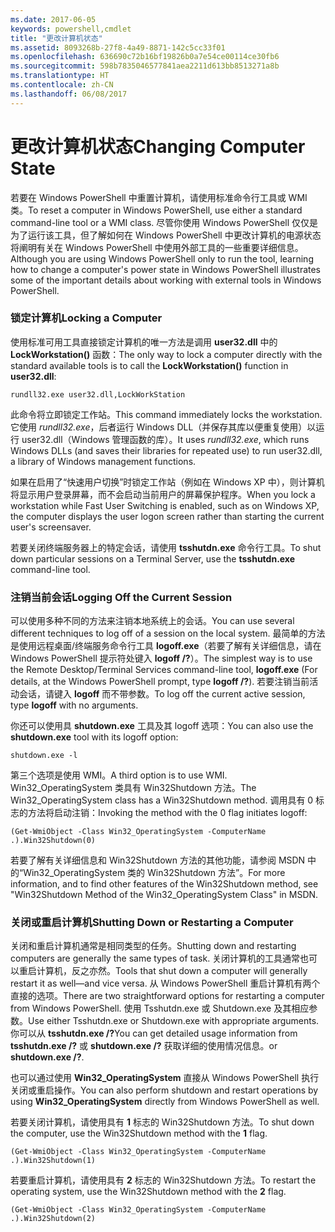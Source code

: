 ```yaml
---
ms.date: 2017-06-05
keywords: powershell,cmdlet
title: "更改计算机状态"
ms.assetid: 8093268b-27f8-4a49-8871-142c5cc33f01
ms.openlocfilehash: 636690c72b16bf19826b0a7e54ce00114ce30fb6
ms.sourcegitcommit: 598b7835046577841aea2211d613bb8513271a8b
ms.translationtype: HT
ms.contentlocale: zh-CN
ms.lasthandoff: 06/08/2017
---
```

# <a name="changing-computer-state"></a><span data-ttu-id="f4bd9-103">更改计算机状态</span><span class="sxs-lookup"><span data-stu-id="f4bd9-103">Changing Computer State</span></span>
<span data-ttu-id="f4bd9-104">若要在 Windows PowerShell 中重置计算机，请使用标准命令行工具或 WMI 类。</span><span class="sxs-lookup"><span data-stu-id="f4bd9-104">To reset a computer in Windows PowerShell, use either a standard command-line tool or a WMI class.</span></span> <span data-ttu-id="f4bd9-105">尽管你使用 Windows PowerShell 仅仅是为了运行该工具，但了解如何在 Windows PowerShell 中更改计算机的电源状态将阐明有关在 Windows PowerShell 中使用外部工具的一些重要详细信息。</span><span class="sxs-lookup"><span data-stu-id="f4bd9-105">Although you are using Windows PowerShell only to run the tool, learning how to change a computer's power state in Windows PowerShell illustrates some of the important details about working with external tools in Windows PowerShell.</span></span>

### <a name="locking-a-computer"></a><span data-ttu-id="f4bd9-106">锁定计算机</span><span class="sxs-lookup"><span data-stu-id="f4bd9-106">Locking a Computer</span></span>
<span data-ttu-id="f4bd9-107">使用标准可用工具直接锁定计算机的唯一方法是调用 **user32.dll** 中的 **LockWorkstation()** 函数：</span><span class="sxs-lookup"><span data-stu-id="f4bd9-107">The only way to lock a computer directly with the standard available tools is to call the **LockWorkstation()** function in **user32.dll**:</span></span>

```
rundll32.exe user32.dll,LockWorkStation
```

<span data-ttu-id="f4bd9-108">此命令将立即锁定工作站。</span><span class="sxs-lookup"><span data-stu-id="f4bd9-108">This command immediately locks the workstation.</span></span> <span data-ttu-id="f4bd9-109">它使用 *rundll32.exe*，后者运行 Windows DLL（并保存其库以便重复使用）以运行 user32.dll（Windows 管理函数的库）。</span><span class="sxs-lookup"><span data-stu-id="f4bd9-109">It uses *rundll32.exe*, which runs Windows DLLs (and saves their libraries for repeated use) to run user32.dll, a library of Windows management functions.</span></span>

<span data-ttu-id="f4bd9-110">如果在启用了“快速用户切换”时锁定工作站（例如在 Windows XP 中），则计算机将显示用户登录屏幕，而不会启动当前用户的屏幕保护程序。</span><span class="sxs-lookup"><span data-stu-id="f4bd9-110">When you lock a workstation while Fast User Switching is enabled, such as on Windows XP, the computer displays the user logon screen rather than starting the current user's screensaver.</span></span>

<span data-ttu-id="f4bd9-111">若要关闭终端服务器上的特定会话，请使用 **tsshutdn.exe** 命令行工具。</span><span class="sxs-lookup"><span data-stu-id="f4bd9-111">To shut down particular sessions on a Terminal Server, use the **tsshutdn.exe** command-line tool.</span></span>

### <a name="logging-off-the-current-session"></a><span data-ttu-id="f4bd9-112">注销当前会话</span><span class="sxs-lookup"><span data-stu-id="f4bd9-112">Logging Off the Current Session</span></span>
<span data-ttu-id="f4bd9-113">可以使用多种不同的方法来注销本地系统上的会话。</span><span class="sxs-lookup"><span data-stu-id="f4bd9-113">You can use several different techniques to log off of a session on the local system.</span></span> <span data-ttu-id="f4bd9-114">最简单的方法是使用远程桌面/终端服务命令行工具 **logoff.exe**（若要了解有关详细信息，请在 Windows PowerShell 提示符处键入 **logoff /?**）。</span><span class="sxs-lookup"><span data-stu-id="f4bd9-114">The simplest way is to use the Remote Desktop/Terminal Services command-line tool, **logoff.exe** (For details, at the Windows PowerShell prompt, type **logoff /?**).</span></span> <span data-ttu-id="f4bd9-115">若要注销当前活动会话，请键入 **logoff** 而不带参数。</span><span class="sxs-lookup"><span data-stu-id="f4bd9-115">To log off the current active session, type **logoff** with no arguments.</span></span>

<span data-ttu-id="f4bd9-116">你还可以使用具 **shutdown.exe** 工具及其 logoff 选项：</span><span class="sxs-lookup"><span data-stu-id="f4bd9-116">You can also use the **shutdown.exe** tool with its logoff option:</span></span>

```
shutdown.exe -l
```

<span data-ttu-id="f4bd9-117">第三个选项是使用 WMI。</span><span class="sxs-lookup"><span data-stu-id="f4bd9-117">A third option is to use WMI.</span></span> <span data-ttu-id="f4bd9-118">Win32_OperatingSystem 类具有 Win32Shutdown 方法。</span><span class="sxs-lookup"><span data-stu-id="f4bd9-118">The Win32_OperatingSystem class has a Win32Shutdown method.</span></span> <span data-ttu-id="f4bd9-119">调用具有 0 标志的方法将启动注销：</span><span class="sxs-lookup"><span data-stu-id="f4bd9-119">Invoking the method with the 0 flag initiates logoff:</span></span>

```
(Get-WmiObject -Class Win32_OperatingSystem -ComputerName .).Win32Shutdown(0)
```

<span data-ttu-id="f4bd9-120">若要了解有关详细信息和 Win32Shutdown 方法的其他功能，请参阅 MSDN 中的“Win32_OperatingSystem 类的 Win32Shutdown 方法”。</span><span class="sxs-lookup"><span data-stu-id="f4bd9-120">For more information, and to find other features of the Win32Shutdown method, see "Win32Shutdown Method of the Win32_OperatingSystem Class" in MSDN.</span></span>

### <a name="shutting-down-or-restarting-a-computer"></a><span data-ttu-id="f4bd9-121">关闭或重启计算机</span><span class="sxs-lookup"><span data-stu-id="f4bd9-121">Shutting Down or Restarting a Computer</span></span>
<span data-ttu-id="f4bd9-122">关闭和重启计算机通常是相同类型的任务。</span><span class="sxs-lookup"><span data-stu-id="f4bd9-122">Shutting down and restarting computers are generally the same types of task.</span></span> <span data-ttu-id="f4bd9-123">关闭计算机的工具通常也可以重启计算机，反之亦然。</span><span class="sxs-lookup"><span data-stu-id="f4bd9-123">Tools that shut down a computer will generally restart it as well—and vice versa.</span></span> <span data-ttu-id="f4bd9-124">从 Windows PowerShell 重启计算机有两个直接的选项。</span><span class="sxs-lookup"><span data-stu-id="f4bd9-124">There are two straightforward options for restarting a computer from Windows PowerShell.</span></span> <span data-ttu-id="f4bd9-125">使用 Tsshutdn.exe 或 Shutdown.exe 及其相应参数。</span><span class="sxs-lookup"><span data-stu-id="f4bd9-125">Use either Tsshutdn.exe or Shutdown.exe with appropriate arguments.</span></span> <span data-ttu-id="f4bd9-126">你可以从 **tsshutdn.exe /?**</span><span class="sxs-lookup"><span data-stu-id="f4bd9-126">You can get detailed usage information from **tsshutdn.exe /?**</span></span> <span data-ttu-id="f4bd9-127">或 **shutdown.exe /?** 获取详细的使用情况信息。</span><span class="sxs-lookup"><span data-stu-id="f4bd9-127">or **shutdown.exe /?**.</span></span>

<span data-ttu-id="f4bd9-128">也可以通过使用 **Win32_OperatingSystem** 直接从 Windows PowerShell 执行关闭或重启操作。</span><span class="sxs-lookup"><span data-stu-id="f4bd9-128">You can also perform shutdown and restart operations by using **Win32_OperatingSystem** directly from Windows PowerShell as well.</span></span>

<span data-ttu-id="f4bd9-129">若要关闭计算机，请使用具有 **1** 标志的 Win32Shutdown 方法。</span><span class="sxs-lookup"><span data-stu-id="f4bd9-129">To shut down the computer, use the Win32Shutdown method with the **1** flag.</span></span>

```
(Get-WmiObject -Class Win32_OperatingSystem -ComputerName .).Win32Shutdown(1)
```

<span data-ttu-id="f4bd9-130">若要重启计算机，请使用具有 **2** 标志的 Win32Shutdown 方法。</span><span class="sxs-lookup"><span data-stu-id="f4bd9-130">To restart the operating system, use the Win32Shutdown method with the **2** flag.</span></span>

```
(Get-WmiObject -Class Win32_OperatingSystem -ComputerName .).Win32Shutdown(2)
```

